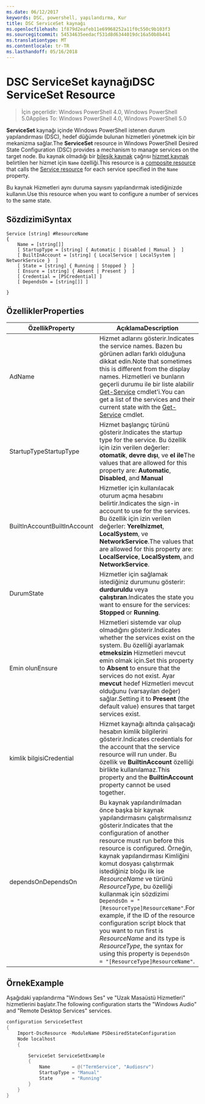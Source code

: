 ```yaml
---
ms.date: 06/12/2017
keywords: DSC, powershell, yapılandırma, Kur
title: DSC ServiceSet kaynağı
ms.openlocfilehash: 1f879d2eafeb11e69968252a11f0c550c9b103f3
ms.sourcegitcommit: 54534635eedacf531d8d6344019dc16a50b8b441
ms.translationtype: MT
ms.contentlocale: tr-TR
ms.lasthandoff: 05/16/2018
---
```

# <a name="dsc-serviceset-resource"></a><span data-ttu-id="01a19-103">DSC ServiceSet kaynağı</span><span class="sxs-lookup"><span data-stu-id="01a19-103">DSC ServiceSet Resource</span></span>

> <span data-ttu-id="01a19-104">İçin geçerlidir: Windows PowerShell 4.0, Windows PowerShell 5.0</span><span class="sxs-lookup"><span data-stu-id="01a19-104">Applies To: Windows PowerShell 4.0, Windows PowerShell 5.0</span></span>


<span data-ttu-id="01a19-105">**ServiceSet** kaynağı içinde Windows PowerShell istenen durum yapılandırması (DSC), hedef düğümde bulunan hizmetleri yönetmek için bir mekanizma sağlar.</span><span class="sxs-lookup"><span data-stu-id="01a19-105">The **ServiceSet** resource in Windows PowerShell Desired State Configuration (DSC) provides a mechanism to manage services on the target node.</span></span> <span data-ttu-id="01a19-106">Bu kaynak olmadığı bir [bileşik kaynak](authoringResourceComposite.md) çağrısı [hizmet kaynak](serviceResource.md) belirtilen her hizmet için `Name` özelliği.</span><span class="sxs-lookup"><span data-stu-id="01a19-106">This resource is a [composite resource](authoringResourceComposite.md) that calls the [Service resource](serviceResource.md) for each service specified in the `Name` property.</span></span>

<span data-ttu-id="01a19-107">Bu kaynak Hizmetleri aynı duruma sayısını yapılandırmak istediğinizde kullanın.</span><span class="sxs-lookup"><span data-stu-id="01a19-107">Use this resource when you want to configure a number of services to the same state.</span></span>

## <a name="syntax"></a><span data-ttu-id="01a19-108">Sözdizimi</span><span class="sxs-lookup"><span data-stu-id="01a19-108">Syntax</span></span>

```
Service [string] #ResourceName
{
    Name = [string[]]
    [ StartupType = [string] { Automatic | Disabled | Manual }  ]
    [ BuiltInAccount = [string] { LocalService | LocalSystem | NetworkService }  ]
    [ State = [string] { Running | Stopped }  ]
    [ Ensure = [string] { Absent | Present }  ]
    [ Credential = [PSCredential] ]
    [ DependsOn = [string[]] ]

}
```

## <a name="properties"></a><span data-ttu-id="01a19-109">Özellikler</span><span class="sxs-lookup"><span data-stu-id="01a19-109">Properties</span></span>

|  <span data-ttu-id="01a19-110">Özellik</span><span class="sxs-lookup"><span data-stu-id="01a19-110">Property</span></span>  |  <span data-ttu-id="01a19-111">Açıklama</span><span class="sxs-lookup"><span data-stu-id="01a19-111">Description</span></span>   |
|---|---|
| <span data-ttu-id="01a19-112">Ad</span><span class="sxs-lookup"><span data-stu-id="01a19-112">Name</span></span>| <span data-ttu-id="01a19-113">Hizmet adlarını gösterir.</span><span class="sxs-lookup"><span data-stu-id="01a19-113">Indicates the service names.</span></span> <span data-ttu-id="01a19-114">Bazen bu görünen adları farklı olduğuna dikkat edin.</span><span class="sxs-lookup"><span data-stu-id="01a19-114">Note that sometimes this is different from the display names.</span></span> <span data-ttu-id="01a19-115">Hizmetleri ve bunların geçerli durumu ile bir liste alabilir [Get-Service](https://technet.microsoft.com/library/hh849804.aspx) cmdlet'i.</span><span class="sxs-lookup"><span data-stu-id="01a19-115">You can get a list of the services and their current state with the [Get-Service](https://technet.microsoft.com/library/hh849804.aspx) cmdlet.</span></span>|
| <span data-ttu-id="01a19-116">StartupType</span><span class="sxs-lookup"><span data-stu-id="01a19-116">StartupType</span></span>| <span data-ttu-id="01a19-117">Hizmet başlangıç türünü gösterir.</span><span class="sxs-lookup"><span data-stu-id="01a19-117">Indicates the startup type for the service.</span></span> <span data-ttu-id="01a19-118">Bu özellik için izin verilen değerler: **otomatik**, **devre dışı**, ve **el ile**</span><span class="sxs-lookup"><span data-stu-id="01a19-118">The values that are allowed for this property are: **Automatic**, **Disabled**, and **Manual**</span></span>|
| <span data-ttu-id="01a19-119">BuiltInAccount</span><span class="sxs-lookup"><span data-stu-id="01a19-119">BuiltInAccount</span></span>| <span data-ttu-id="01a19-120">Hizmetler için kullanılacak oturum açma hesabını belirtir.</span><span class="sxs-lookup"><span data-stu-id="01a19-120">Indicates the sign-in account to use for the services.</span></span> <span data-ttu-id="01a19-121">Bu özellik için izin verilen değerler: **Yerelhizmet**, **LocalSystem**, ve **NetworkService**.</span><span class="sxs-lookup"><span data-stu-id="01a19-121">The values that are allowed for this property are: **LocalService**, **LocalSystem**, and **NetworkService**.</span></span>|
| <span data-ttu-id="01a19-122">Durum</span><span class="sxs-lookup"><span data-stu-id="01a19-122">State</span></span>| <span data-ttu-id="01a19-123">Hizmetler için sağlamak istediğiniz durumunu gösterir: **durduruldu** veya **çalıştıran**.</span><span class="sxs-lookup"><span data-stu-id="01a19-123">Indicates the state you want to ensure for the services: **Stopped** or **Running**.</span></span>|
| <span data-ttu-id="01a19-124">Emin olun</span><span class="sxs-lookup"><span data-stu-id="01a19-124">Ensure</span></span>| <span data-ttu-id="01a19-125">Hizmetleri sistemde var olup olmadığını gösterir.</span><span class="sxs-lookup"><span data-stu-id="01a19-125">Indicates whether the services exist on the system.</span></span> <span data-ttu-id="01a19-126">Bu özelliği ayarlamak **etmeksizin** Hizmetleri mevcut emin olmak için.</span><span class="sxs-lookup"><span data-stu-id="01a19-126">Set this property to **Absent** to ensure that the services do not exist.</span></span> <span data-ttu-id="01a19-127">Ayar **mevcut** hedef Hizmetleri mevcut olduğunu (varsayılan değer) sağlar.</span><span class="sxs-lookup"><span data-stu-id="01a19-127">Setting it to **Present** (the default value) ensures that target services exist.</span></span>|
| <span data-ttu-id="01a19-128">kimlik bilgisi</span><span class="sxs-lookup"><span data-stu-id="01a19-128">Credential</span></span>| <span data-ttu-id="01a19-129">Hizmet kaynağı altında çalışacağı hesabın kimlik bilgilerini gösterir.</span><span class="sxs-lookup"><span data-stu-id="01a19-129">Indicates credentials for the account that the service resource will run under.</span></span> <span data-ttu-id="01a19-130">Bu özellik ve **BuiltinAccount** özelliği birlikte kullanılamaz.</span><span class="sxs-lookup"><span data-stu-id="01a19-130">This property and the **BuiltinAccount** property cannot be used together.</span></span>|
| <span data-ttu-id="01a19-131">dependsOn</span><span class="sxs-lookup"><span data-stu-id="01a19-131">DependsOn</span></span>| <span data-ttu-id="01a19-132">Bu kaynak yapılandırılmadan önce başka bir kaynak yapılandırmasını çalıştırmalısınız gösterir.</span><span class="sxs-lookup"><span data-stu-id="01a19-132">Indicates that the configuration of another resource must run before this resource is configured.</span></span> <span data-ttu-id="01a19-133">Örneğin, kaynak yapılandırması Kimliğini komut dosyası çalıştırmak istediğiniz bloğu ilk ise *ResourceName* ve türünü *ResourceType*, bu özelliği kullanmak için sözdizimi `DependsOn = "[ResourceType]ResourceName"`.</span><span class="sxs-lookup"><span data-stu-id="01a19-133">For example, if the ID of the resource configuration script block that you want to run first is *ResourceName* and its type is *ResourceType*, the syntax for using this property is `DependsOn = "[ResourceType]ResourceName"`.</span></span>|



## <a name="example"></a><span data-ttu-id="01a19-134">Örnek</span><span class="sxs-lookup"><span data-stu-id="01a19-134">Example</span></span>

<span data-ttu-id="01a19-135">Aşağıdaki yapılandırma "Windows Ses" ve "Uzak Masaüstü Hizmetleri" hizmetlerini başlatır.</span><span class="sxs-lookup"><span data-stu-id="01a19-135">The following configuration starts the "Windows Audio" and "Remote Desktop Services" services.</span></span>

```powershell
configuration ServiceSetTest
{
    Import-DscResource -ModuleName PSDesiredStateConfiguration
    Node localhost
    {

        ServiceSet ServiceSetExample
        {
            Name        = @("TermService", "Audiosrv")
            StartupType = "Manual"
            State       = "Running"
        }
    }
}
```